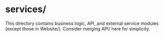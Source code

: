 # services/

This directory contains business logic, API, and external service modules (except those in Website/). Consider merging API/ here for simplicity.

